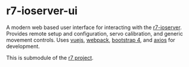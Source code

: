 # r7-ioserver-ui
A modern web based user interface for interacting with the [r7-ioserver](https://github.com/kaliatech/r7-ioserver). Provides remote setup and configuration, servo calibration, and generic movement controls.  Uses [vuejs](https://vuejs.org/), [webpack](https://webpack.js.org/), [bootstrap 4](https://getbootstrap.com/), and [axios](https://github.com/axios/axios) for development.

This is submodule of the [r7 project](https://github.com/kaliatech/r7).